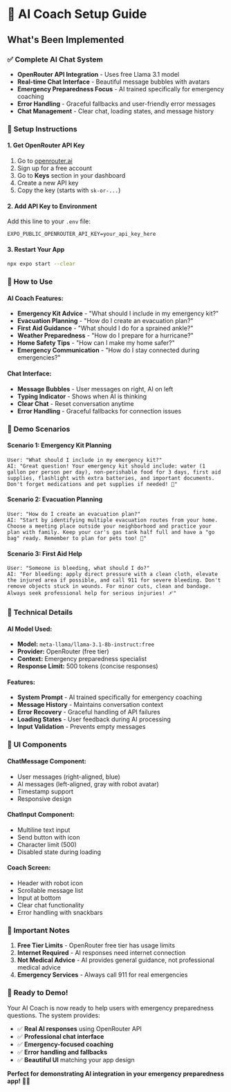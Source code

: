 # 🤖 AI Coach Setup Guide

## What's Been Implemented

### ✅ **Complete AI Chat System**

- **OpenRouter API Integration** - Uses free Llama 3.1 model
- **Real-time Chat Interface** - Beautiful message bubbles with avatars
- **Emergency Preparedness Focus** - AI trained specifically for emergency coaching
- **Error Handling** - Graceful fallbacks and user-friendly error messages
- **Chat Management** - Clear chat, loading states, and message history

### 🔧 **Setup Instructions**

#### **1. Get OpenRouter API Key**

1. Go to [openrouter.ai](https://openrouter.ai)
2. Sign up for a free account
3. Go to **Keys** section in your dashboard
4. Create a new API key
5. Copy the key (starts with `sk-or-...`)

#### **2. Add API Key to Environment**

Add this line to your `.env` file:

```
EXPO_PUBLIC_OPENROUTER_API_KEY=your_api_key_here
```

#### **3. Restart Your App**

```bash
npx expo start --clear
```

### 🎯 **How to Use**

#### **AI Coach Features:**

- **Emergency Kit Advice** - "What should I include in my emergency kit?"
- **Evacuation Planning** - "How do I create an evacuation plan?"
- **First Aid Guidance** - "What should I do for a sprained ankle?"
- **Weather Preparedness** - "How do I prepare for a hurricane?"
- **Home Safety Tips** - "How can I make my home safer?"
- **Emergency Communication** - "How do I stay connected during emergencies?"

#### **Chat Interface:**

- **Message Bubbles** - User messages on right, AI on left
- **Typing Indicator** - Shows when AI is thinking
- **Clear Chat** - Reset conversation anytime
- **Error Handling** - Graceful fallbacks for connection issues

### 🚀 **Demo Scenarios**

#### **Scenario 1: Emergency Kit Planning**

```
User: "What should I include in my emergency kit?"
AI: "Great question! Your emergency kit should include: water (1 gallon per person per day), non-perishable food for 3 days, first aid supplies, flashlight with extra batteries, and important documents. Don't forget medications and pet supplies if needed! 🎒"
```

#### **Scenario 2: Evacuation Planning**

```
User: "How do I create an evacuation plan?"
AI: "Start by identifying multiple evacuation routes from your home. Choose a meeting place outside your neighborhood and practice your plan with family. Keep your car's gas tank half full and have a "go bag" ready. Remember to plan for pets too! 🚗"
```

#### **Scenario 3: First Aid Help**

```
User: "Someone is bleeding, what should I do?"
AI: "For bleeding: apply direct pressure with a clean cloth, elevate the injured area if possible, and call 911 for severe bleeding. Don't remove objects stuck in wounds. For minor cuts, clean and bandage. Always seek professional help for serious injuries! 🩹"
```

### 🔧 **Technical Details**

#### **AI Model Used:**

- **Model:** `meta-llama/llama-3.1-8b-instruct:free`
- **Provider:** OpenRouter (free tier)
- **Context:** Emergency preparedness specialist
- **Response Limit:** 500 tokens (concise responses)

#### **Features:**

- **System Prompt** - AI trained specifically for emergency coaching
- **Message History** - Maintains conversation context
- **Error Recovery** - Graceful handling of API failures
- **Loading States** - User feedback during AI processing
- **Input Validation** - Prevents empty messages

### 🎨 **UI Components**

#### **ChatMessage Component:**

- User messages (right-aligned, blue)
- AI messages (left-aligned, gray with robot avatar)
- Timestamp support
- Responsive design

#### **ChatInput Component:**

- Multiline text input
- Send button with icon
- Character limit (500)
- Disabled state during loading

#### **Coach Screen:**

- Header with robot icon
- Scrollable message list
- Input at bottom
- Clear chat functionality
- Error handling with snackbars

### 🚨 **Important Notes**

1. **Free Tier Limits** - OpenRouter free tier has usage limits
2. **Internet Required** - AI responses need internet connection
3. **Not Medical Advice** - AI provides general guidance, not professional medical advice
4. **Emergency Services** - Always call 911 for real emergencies

### 🎉 **Ready to Demo!**

Your AI Coach is now ready to help users with emergency preparedness questions. The system provides:

- ✅ **Real AI responses** using OpenRouter API
- ✅ **Professional chat interface**
- ✅ **Emergency-focused coaching**
- ✅ **Error handling and fallbacks**
- ✅ **Beautiful UI** matching your app design

**Perfect for demonstrating AI integration in your emergency preparedness app!** 🤖🚨
